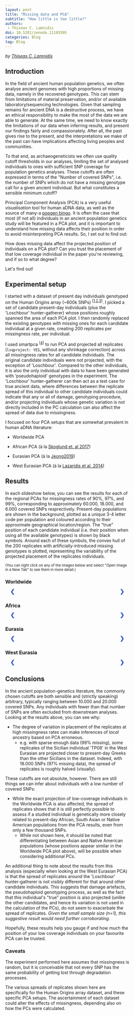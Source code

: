 ```yaml
---
layout: post
title: "Missing data and PCA"
subtitle: "How little is too little?"
authors:
 - Thiseas C. Lamnidis
doi: 10.5281/zenodo.11185595
categories: Blog
tag: Blog
---
```


_by [Thiseas C. Lamnidis](https://www.eva.mpg.de/archaeogenetics/staff/thiseas-christos-lamnidis/)_

## Introduction

In the field of ancient human population genetics, we often analyse ancient genomes with high proportions of missing data, namely in the recovered genotypes.
This can stem from limitations of material preservation, and/or of available laboratory/sequencing technologies.
Given that sampling remains for ancient DNA is a destructive process, we have an ethical responsibility to make the most of the data we are able to generate.
At the same time, we need to know exactly the limitations of our data when inferring results, and present our findings fairly and compassionately.
After all, the past gives rise to the present, and the interpretations we make of the past can have implications affecting living peoples and communities.

To that end, as archaeogeneticists we often use quality cutoff thresholds in our analyses, limiting the set of analysed individuals to ones with sufficient SNP coverage for population genetics analyses.
These cutoffs are often expressed in terms of the "Number of covered SNPs", i.e. the number of SNPs which do not have a missing genotype call for a given ancient individual.
But what constitutes a sensible minimum cutoff?

Principal Component Analysis (PCA) is a very useful _visualisation_ tool for human aDNA data, as well as the source of many-a [popgen bingo](https://ancientpopgen-bingo.firebaseapp.com/?game=ancientpopgen-bingo).
It is often the case that most (if not all) individuals in an ancient population genetics study will be featured in a PCA plot, and it is important to understand how missing data affects their position in order to avoid misinterpreting PCA results.
So, I set out to find out:

How does missing data affect the projected position of individuals on a PCA plot?
Can you trust the placement of that low coverage individual in the paper you're reviewing, and if so to what degree?

Let's find out!

## Experimental setup

I started with a dataset of present day individuals genotyped on the Human Origins array (\~600k SNPs) <sup>[[1](http://dx.doi.org/10.1534/genetics.112.145037),[2](http://dx.doi.org/10.1038/nature13673),[3](https://doi.org/10.1038/s41559-019-0878-2)]</sup>.
I picked a set of candidate present-day individuals (plus the 'Loschbour' hunter-gatherer) whose positions roughly spanned the area of each PCA plot.
I then randomly replaced the existing genotypes with missing ones for each candidate individual at a given rate, creating 200 replicates per missingness rate, per individual.

I used smartpca <sup>[[4](http://dx.doi.org/10.1371/journal.pgen.0020190)]</sup> to run PCA and projected all replicates (`lsqproject: YES`, without any shrinkage correction) across all missingness rates for all candidate individuals.
The original candidate individuals were not projected, with the exception of 'Loschbour'.
Compared to the other individuals, it is also the only individual with data to have been generated with 'pseudohaploid' genotypes in the experiment.
The 'Loschbour' hunter-gatherer can then act as a test case for true ancient data, where differences between the replicate spread of this individual to other candidate individuals could indicate that any or all of damage, genotyping procedure, and/or projecting individuals whose genetic variation is not directly included in the PC calculation can also affect the spread of data due to missingness.

I focused on four PCA setups that are somewhat prevalent in human aDNA literature:

-   Worldwide PCA

-   African PCA (à la [Skoglund et. al 2017](http://dx.doi.org/10.1016/j.cell.2017.08.049))

-   Eurasian PCA (à la [Jeong2019](https://doi.org/10.1038/s41559-019-0878-2))

-   West Eurasian PCA (à la [Lazaridis et al. 2014](http://dx.doi.org/10.1038/nature13673))

## Results

In each slideshow below, you can see the results for each of the regional PCAs for missingness rates of 90%, 97%, and 99%, corresponding to approximately 60.000, 18.000, and 6.000 covered SNPs resprectively.
Present-day populations are shown in the background, plotted as a unique 3-4 letter code per population and coloured according to their approximate geographical location/region.
The "true" position of each candidate individual (i.e. their position when using all the available genotypes) is shown by black symbols.
Around each of these symbols, the convex hull of the 200 replicates with artificially-introduced missing genotypes is plotted, representing the variability of the projected placement of the replicates individuals.

<sup>(You can right click on any of the images below and select "Open Image in a New Tab" to see them in more detail.)</sup>

### Worldwide

<!-- Slideshow container -->
<div class="slideshow-container">

  <!-- Full-width images with number and caption text -->
  <div class="mySlides slide0 fade">
    <div class="numbertext">1 / 3</div>
    <img src="{{ "/assets/media/event_images/2024-04-15-blog/Worldwide.m0.9.png" | relative_url }}" style="width:90%">
    <br>
    <div class="text">Spread of replicates with 90% of genotypes replaced by missing data (~ 60.000 SNPs left).</div>
  </div>

  <div class="mySlides slide0 fade">
    <div class="numbertext">2 / 3</div>
    <img src="{{ "/assets/media/event_images/2024-04-15-blog/Worldwide.m0.97.png" | relative_url }}" style="width:90%">
   <br>
    <div class="text">Spread of replicates with 97% of genotypes replaced by missing data (~ 18.000 SNPs left).</div>
  </div>

  <div class="mySlides slide0 fade">
    <div class="numbertext">3 / 3</div>
    <img src="{{ "/assets/media/event_images/2024-04-15-blog/Worldwide.m0.99.png" | relative_url }}" style="width:90%">
   <br>
    <div class="text">Spread of replicates with 99% of genotypes replaced by missing data (~ 6.000 SNPs left).</div>
  </div>

  <!-- Next and previous buttons -->
  <a class="prev" onclick="plusSlides(-1, 0)">&#10094;</a>
  <a class="next" onclick="plusSlides(1, 0)">&#10095;</a>
</div>
<br>

### Africa

<!-- Slideshow container -->
<div class="slideshow-container">

  <!-- Full-width images with number and caption text -->
  <div class="mySlides slide3 fade">
    <div class="numbertext">1 / 3</div>
    <img src="{{ "/assets/media/event_images/2024-04-15-blog/Africa.m0.9.png" | relative_url }}" style="width:90%">
    <br>
    <div class="text">Spread of replicates with 90% of genotypes replaced by missing data (~ 60.000 SNPs left).</div>
  </div>

  <div class="mySlides slide3 fade">
    <div class="numbertext">2 / 3</div>
    <img src="{{ "/assets/media/event_images/2024-04-15-blog/Africa.m0.97.png" | relative_url }}" style="width:90%">
   <br>
    <div class="text">Spread of replicates with 97% of genotypes replaced by missing data (~ 18.000 SNPs left).</div>
  </div>

  <div class="mySlides slide3 fade">
    <div class="numbertext">3 / 3</div>
    <img src="{{ "/assets/media/event_images/2024-04-15-blog/Africa.m0.99.png" | relative_url }}" style="width:90%">
   <br>
    <div class="text">Spread of replicates with 99% of genotypes replaced by missing data (~ 6.000 SNPs left).</div>
  </div>

  <!-- Next and previous buttons -->
  <a class="prev" onclick="plusSlides(-1, 3)">&#10094;</a>
  <a class="next" onclick="plusSlides(1, 3)">&#10095;</a>
</div>
<br>

### Eurasia

<!-- Slideshow container -->
<div class="slideshow-container">

  <!-- Full-width images with number and caption text -->
  <div class="mySlides slide1 fade">
    <div class="numbertext">1 / 3</div>
    <img src="{{ "/assets/media/event_images/2024-04-15-blog/Eurasia.m0.9.png" | relative_url }}" style="width:90%">
    <br>
    <div class="text">Spread of replicates with 90% of genotypes replaced by missing data (~ 60.000 SNPs left).</div>
  </div>

  <div class="mySlides slide1 fade">
    <div class="numbertext">2 / 3</div>
    <img src="{{ "/assets/media/event_images/2024-04-15-blog/Eurasia.m0.97.png" | relative_url }}" style="width:90%">
   <br>
    <div class="text">Spread of replicates with 97% of genotypes replaced by missing data (~ 18.000 SNPs left).</div>
  </div>

  <div class="mySlides slide1 fade">
    <div class="numbertext">3 / 3</div>
    <img src="{{ "/assets/media/event_images/2024-04-15-blog/Eurasia.m0.99.png" | relative_url }}" style="width:90%">
   <br>
    <div class="text">Spread of replicates with 99% of genotypes replaced by missing data (~ 6.000 SNPs left).</div>
  </div>

  <!-- Next and previous buttons -->
  <a class="prev" onclick="plusSlides(-1, 1)">&#10094;</a>
  <a class="next" onclick="plusSlides(1, 1)">&#10095;</a>
</div>
<br>

### West Eurasia

<!-- Slideshow container -->
<div class="slideshow-container">

  <!-- Full-width images with number and caption text -->
  <div class="mySlides slide2 fade">
    <div class="numbertext">1 / 3</div>
    <img src="{{ "/assets/media/event_images/2024-04-15-blog/WestEurasia.m0.9.png" | relative_url }}" style="width:90%">
    <br>
    <div class="text">Spread of replicates with 90% of genotypes replaced by missing data (~ 60.000 SNPs left).</div>
  </div>

  <div class="mySlides slide2 fade">
    <div class="numbertext">2 / 3</div>
    <img src="{{ "/assets/media/event_images/2024-04-15-blog/WestEurasia.m0.97.png" | relative_url }}" style="width:90%">
   <br>
    <div class="text">Spread of replicates with 97% of genotypes replaced by missing data (~ 18.000 SNPs left).</div>
  </div>

  <div class="mySlides slide2 fade">
    <div class="numbertext">3 / 3</div>
    <img src="{{ "/assets/media/event_images/2024-04-15-blog/WestEurasia.m0.99.png" | relative_url }}" style="width:90%">
   <br>
    <div class="text">Spread of replicates with 99% of genotypes replaced by missing data (~ 6.000 SNPs left).</div>
  </div>

  <!-- Next and previous buttons -->
  <a class="prev" onclick="plusSlides(-1, 2)">&#10094;</a>
  <a class="next" onclick="plusSlides(1, 2)">&#10095;</a>
</div>
<br>

## Conclusions

In the ancient population-genetics literature, the commonly chosen cutoffs are both sensible and (strictly speaking) arbitrary, typically ranging between 10.000 and 20.000 covered SNPs.
Any individuals with fewer than that number of SNPs are often excluded from downstream analyses.
Looking at the results above, you can see why:

 - The degree of variation in placement of the replicates at high missingness rates can make inferences of _local_ ancestry based on PCA erroneous.
    - e.g. with sparse enough data (99% missing), some replicates of the Sicilian individual 'TP08' in the West Eurasian are projected closer to present-day Greeks than the other Sicilians in the dataset. Indeed, with 18.000 SNPs (97% missing data), the spread of replicates is roughly halved (visually).

These cutoffs are not absolute, however. There are still things we can infer about individuals with a low number of covered SNPs:

 - While the exact projection of low-coverage individuals in the Worldwide PCA is also affected, the spread of replicates shows that it is still perfectly possible to assess if a studied individual is genetically more closely related to present-day African, South Asian or Native American populations from the PCA results, even from only a few thousand SNPs.
   - While not shown here, it should be noted that differentiating between Asian and Native American populations (whose positions appear similar in the Worldwide PCA plot above), will be possible when considering additional PCs. 

An additional thing to note about the results from this analysis (especially when looking at the West Eurasian PCA) is that the spread of replicates around the 'Loschbour' hunter-gatherer is not visibly different for that around other candidate individuals. 
This suggests that damage artefacts, the pseudohaploid genotyping process, as well as the fact that this individual's "true" position is also projected (unlike the other candidates, and hence its variation is not used in the calculation of the PCs), do not seem to exacerbate the spread of replicates. <i>Given the small sample size (n=1), this suggestive result would need further corroborating.</i>

Hopefully, these results help you gauge if and how much the position of your low coverage individuals on your favourite PCA can be trusted.

### Caveats

The experiment performed here assumes that missingness is random, but it is conceivable that not every SNP has the same probability of getting lost through degradation processes.

The various spreads of replicates shown here are specifically for the Human Origins array dataset, and these specific PCA setups.
The ascertainment of each dataset could alter the effects of missingness, depending also on how the PCs were calculated.

<!-- CSS for plot slideshow. See: https://www.w3schools.com/howto/howto_js_slideshow.asp-->
<style>
* {box-sizing:border-box}
img {vertical-align: middle;}

/* Slideshow container */
.slideshow-container {
  max-width: 1000px;
  position: relative;
  margin: auto;
}

/* Hide the images by default */
.mySlides {
  display: none;
}

/* Next & previous buttons */
.prev, .next {
  cursor: pointer;
  position: absolute;
  top: 50%;
  width: auto;
  margin-top: -22px;
  padding: 16px;
  color:  #3A5FCD;
  font-weight: bold;
  font-size: 18px;
  transition: 0.6s ease;
  border-radius: 0 3px 3px 0;
  user-select: none;
}

/* Position the "next button" to the right */
.next {
  right: 0;
  border-radius: 3px 0 0 3px;
}

/* On hover, add a black background color with a little bit see-through */
.prev:hover, .next:hover {
  background-color: rgba(0,0,0,0.8);
}

/* Caption text */
.text {
  color: black;
  font-size: 15px;
  padding: 0px 12px;
  position: absolute;
  bottom: 8px;
  width: 100%;
  text-align: center;
}

/* Number text (1/3 etc) */
.numbertext {
  color: #f2f2f2;
  font-size: 12px;
  padding: 8px 12px;
  position: absolute;
  top: 0;
}

/* The dots/bullets/indicators */
.dot {
  cursor: pointer;
  height: 15px;
  width: 15px;
  margin: 0 2px;
  background-color: #bbb;
  border-radius: 50%;
  display: inline-block;
  transition: background-color 0.6s ease;
}

.active, .dot:hover {
  background-color: #717171;
}

/* Fading animation */
.fade {
  animation-name: fade;
  animation-duration: 1.5s;
}

@keyframes fade {
  from {opacity: .4}
  to {opacity: 1}
}
</style>

<!-- Javascript for plot slideshows. See: https://www.w3schools.com/howto/howto_js_slideshow.asp-->
<script>
var slideIndex = [1,1,1,1];
var slideId = ["slide0", "slide1", "slide2", "slide3"]
showSlides(1, 0);
showSlides(1, 1);
showSlides(1, 2);
showSlides(1, 3);

function plusSlides(n, no) {
  showSlides(slideIndex[no] += n, no);
}

function showSlides(n, no) {
  var i;
  var x = document.getElementsByClassName(slideId[no]);
  if (n > x.length) {slideIndex[no] = 1}    
  if (n < 1) {slideIndex[no] = x.length}
  for (i = 0; i < x.length; i++) {
     x[i].style.display = "none";  
  }
  x[slideIndex[no]-1].style.display = "block";  
}
</script>
